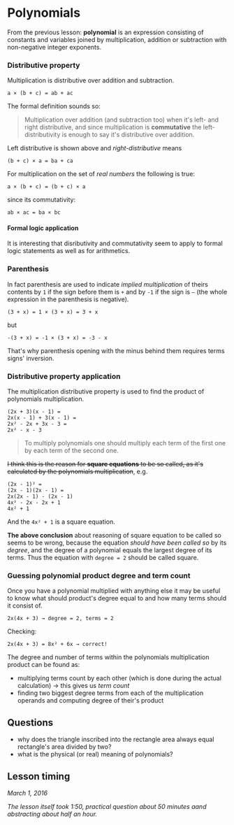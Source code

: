 # Polynomials
From the previous lesson: **polynomial** is an expression consisting of constants and variables joined by multiplication, addition or subtraction with non-negative integer exponents.

### Distributive property
Multiplication is distributive over addition and subtraction.

```
a × (b + c) = ab + ac
```

The formal definition sounds so:

> Multiplication over addition (and subtraction too) when it's left- and right distributive, and since multiplication is **commutative** the left-distributivity is enough to say it's distributive over addition.

Left distributive is shown above and *right-distributive* means

```
(b + c) × a = ba + ca
```

For multiplication on the set of *real numbers* the following is true:

```
a × (b + c) = (b + c) × a
```

since its commutativity:

```
ab × ac = ba × bc
```

#### Formal logic application

It is interesting that disributivity and commutativity seem to apply to formal logic statements as well as for arithmetics.

### Parenthesis

In fact parenthesis are used to indicate *implied multiplication* of theirs contents by `1` if the sign before them is `+` and by `-1` if the sign is `—` (the whole expression in the parenthesis is negative).

```
(3 + x) = 1 × (3 + x) = 3 + x
```

but

```
-(3 + x) = -1 × (3 + x) = -3 - x
```

That's why parenthesis opening with the minus behind them requires terms signs' inversion.

### Distributive property application
The multiplication distributive property is used to find the product of polynomials multiplication.

```
(2x + 3)(x - 1) =
2x(x - 1) + 3(x - 1) =
2x² - 2x + 3x - 3 =
2x² - x - 3
```

> To multiply polynomials one should multiply each term of the first one by each term of the second one.

~~I think this is the reason for **square equations** to be so called, as it's calculated by the polynomials multiplication~~, e.g.

```
(2x - 1)² =
(2x - 1)(2x - 1) =
2x(2x - 1) - (2x - 1)
4x² - 2x - 2x + 1
4x² + 1
```

And the `4x² + 1` is a square equation.

**The above conclusion** about reasoning of square equation to be called so seems to be wrong, because the equation *should have been called so* by its *degree*, and the degree of a polynomial equals the largest degree of its terms. Thus the equation with `degree = 2` should be called square.

### Guessing polynomial product degree and term count

Once you have a polynomial multiplied with anything else it may be useful to know what should product's degree equal to and how many terms should it consist of.

```
2x(4x + 3) → degree = 2, terms = 2
```

Checking:
```
2x(4x + 3) = 8x² + 6x → correct!
```

The degree and number of terms within the polynomials multiplication product can be found as:
* multiplying terms count by each other (which is done during the actual calculation) → this gives us *term count*
* finding two biggest degree terms from each of the multiplication operands and computing degree of their's product


## Questions
* why does the triangle inscribed into the rectangle area always equal rectangle's area divided by two?
* what is the physical (or real) meaning of polynomials?

## Lesson timing

*March 1, 2016*

*The lesson itself took 1:50, practical question about 50 minutes aand abstracting about half an hour.*